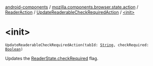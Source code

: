 [android-components](../../../index.md) / [mozilla.components.browser.state.action](../../index.md) / [ReaderAction](../index.md) / [UpdateReaderableCheckRequiredAction](index.md) / [&lt;init&gt;](./-init-.md)

# &lt;init&gt;

`UpdateReaderableCheckRequiredAction(tabId: `[`String`](https://kotlinlang.org/api/latest/jvm/stdlib/kotlin/-string/index.html)`, checkRequired: `[`Boolean`](https://kotlinlang.org/api/latest/jvm/stdlib/kotlin/-boolean/index.html)`)`

Updates the [ReaderState.checkRequired](../../../mozilla.components.browser.state.state/-reader-state/check-required.md) flag.

